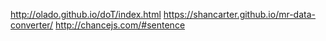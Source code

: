 
http://olado.github.io/doT/index.html
https://shancarter.github.io/mr-data-converter/
http://chancejs.com/#sentence